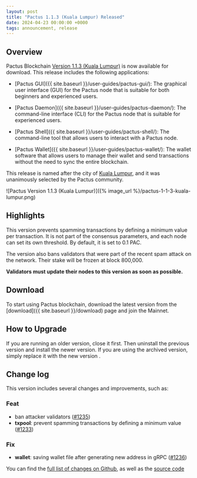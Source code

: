 ```yaml
---
layout: post
title: "Pactus 1.1.3 (Kuala Lumpur) Released"
date: 2024-04-23 00:00:00 +0000
tags: announcement, release
---
```


## Overview

Pactus Blockchain [Version 1.1.3 (Kuala Lumpur)](https://github.com/pactus-project/pactus/releases/tag/v1.1.3)
is now available for download.
This release includes the following applications:

- [Pactus GUI]({{ site.baseurl }}/user-guides/pactus-gui/):
  The graphical user interface (GUI) for the Pactus node that is suitable
  for both beginners and experienced users.

- [Pactus Daemon]({{ site.baseurl }}/user-guides/pactus-daemon/):
  The command-line interface (CLI) for the Pactus node that is suitable for experienced users.

- [Pactus Shell]({{ site.baseurl }}/user-guides/pactus-shell/):
  The command-line tool that allows users to interact with a Pactus node.

- [Pactus Wallet]({{ site.baseurl }}/user-guides/pactus-wallet/):
  The wallet software that allows users to manage their wallet and send transactions
  without the need to sync the entire blockchain.

This release is named after the city of [Kuala Lumpur](https://en.wikipedia.org/wiki/Kuala_Lumpur),
and it was unanimously selected by the Pactus community.

![Pactus Version 1.1.3 (Kuala Lumpur)]({% image_url %}/pactus-1-1-3-kuala-lumpur.png)

## Highlights

This version prevents spamming transactions by defining a minimum value per transaction.
It is not part of the consensus parameters,
and each node can set its own threshold.
By default, it is set to 0.1 PAC.

The version also bans validators that were part of the recent spam attack on the network.
Their stake will be frozen at block 800,000.

**Validators must update their nodes to this version as soon as possible.**

## Download

To start using Pactus blockchain, download the latest version from the [download]({{ site.baseurl }}/download)
page and join the Mainnet.

## How to Upgrade

If you are running an older version, close it first.
Then uninstall the previous version and install the newer version.
If you are using the archived version, simply replace it with the new version .

## Change log

This version includes several changes and improvements, such as:

### Feat

- ban attacker validators ([#1235](https://github.com/pactus-project/pactus/pull/1235))
- **txpool**: prevent spamming transactions by defining a minimum value ([#1233](https://github.com/pactus-project/pactus/pull/1233))

### Fix

- **wallet**: saving wallet file after generating new address in gRPC ([#1236](https://github.com/pactus-project/pactus/pull/1236))

You can find the [full list of changes on Github](https://github.com/pactus-project/pactus/compare/v1.1.1...v1.1.3),
as well as the [source code](https://github.com/pactus-project/pactus/releases/tag/v1.1.3)
